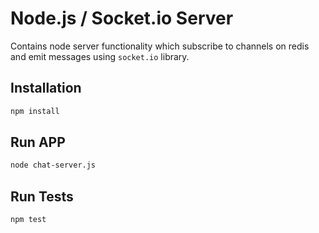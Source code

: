 # Node.js / Socket.io Server

Contains node server functionality which subscribe to channels on redis and emit messages using `socket.io` library.

## Installation

```bash
npm install
```

## Run APP

```bash
node chat-server.js
```

## Run Tests

```bash
npm test
```
